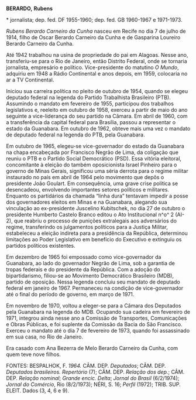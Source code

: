 **BERARDO,** **Rubens**

\* jornalista; dep. fed. DF 1955-1960; dep. fed. GB 1960-1967 e
1971-1973.

*Rubens Berardo Carneiro da Cunha* nasceu em Recife no dia 7 de julho de
1914, filho de Oscar Berardo Carneiro da Cunha e de Gasparina Loureiro
Berardo Carneiro da Cunha.

Até 1942 trabalhou na usina de propriedade do pai em Alagoas. Nesse ano,
transferiu-se para o Rio de Janeiro, então Distrito Federal, onde se
tornaria jornalista, empresário e político. Vice-presidente do matutino
*O Mundo*, adquiriu em 1948 a Rádio Continental e anos depois, em 1959,
colocaria no ar a TV Continental.

Iniciou sua carreira política no pleito de outubro de 1954, quando se
elegeu deputado federal na legenda do Partido Trabalhista Brasileiro
(PTB). Assumindo o mandato em fevereiro de 1955, participou dos
trabalhos legislativos e, reeleito em outubro de 1958, exerceu a partir
de maio do ano seguinte a vice-liderança do seu partido na Câmara. Em
abril de 1960, com a transferência da capital federal para Brasília,
passou a representar o estado da Guanabara. Em outubro de 1962, obteve
mais uma vez o mandato de deputado federal na legenda do PTB, pela
Guanabara.

Em outubro de 1965, elegeu-se vice-governador do estado da Guanabara na
chapa encabeçada por Francisco Negrão de Lima, da coligação que reuniu o
PTB e o Partido Social Democrático (PSD). Essa vitória eleitoral,
concomitante à eleição do também oposicionista Israel Pinheiro para o
governo de Minas Gerais, significou uma séria derrota para o regime
militar instaurado no país em abril de 1964 pelo movimento que depôs o
presidente João Goulart. Em consequência, uma grave crise política se
desencadeou, envolvendo importantes setores políticos e militares.
Enquanto os partidários da chamada “linha dura” tentavam impedir a posse
dos governadores eleitos em Minas e na Guanabara, alegando sua
vinculação ao ex-presidente Juscelino Kubitschek, no dia 27 de outubro o
presidente Humberto Castelo Branco editou o Ato Institucional n^o^ 2
(AI-2), que reabriu o processo de punições extralegais aos adversários
do regime, transferindo os julgamentos políticos para a Justiça Militar,
estabeleceu a eleição indireta para a presidência da República,
determinou limitações ao Poder Legislativo em benefício do Executivo e
extinguiu os partidos políticos existentes.

Em dezembro de 1965 foi empossado como vice-governador da Guanabara, ao
lado do governador Negrão de Lima, sob a garantia de tropas federais e
do presidente da República. Com a adoção do bipartidarismo, filiou-se ao
Movimento Democrático Brasileiro (MDB), partido de oposição. Nessa
legenda concluiu seu mandato de deputado federal em janeiro de 1967.
Permaneceu na condição de vice-governador até o final do período de
governo, em março de 1971.

Em novembro de 1970, voltou a eleger-se para a Câmara dos Deputados pela
Guanabara na legenda do MDB. Ocupando sua cadeira em fevereiro de 1971,
integrou ainda nesse ano a Comissão de Transportes, Comunicações e Obras
Públicas, e foi suplente da Comissão da Bacia do São Francisco. Exerceu
o mandato até o dia 7 de fevereiro de 1973, quando foi assassinado em
sua casa, no Rio de Janeiro.

Era casado com Ana Bezerra de Melo Berardo Carneiro da Cunha, com quem
teve nove filhos.

FONTES: BESPALHOK, F. *1964.* CÂM. DEP. *Deputados*; CÂM. DEP.
*Deputados brasileiros. Repertório* (7); CÂM. DEP. *Relação dos dep.*;
CÂM. DEP. *Relação nominal*; *Grande encic. Delta*; *Jornal do Brasil*
(6/2/1974); *Jornal do Comércio*, Rio (8/2/1973); NÉRI, S. 16; *Perfil*
(1972); TRIB. SUP. ELEIT. Dados (3, 4, 6 e 9).
